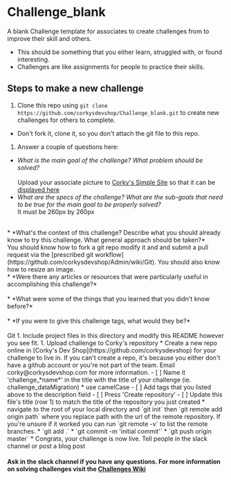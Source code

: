 # Challenge_blank
A blank Challenge template for associates to create challenges from to improve their skill and others.
* This should be something that you either learn, struggled with, or found interesting.
* Challenges are like assignments for people to practice their skills.

## Steps to make a new challenge
1. Clone this repo using `git clone https://github.com/corkysdevshop/Challenge_blank.git` to create new challenges for others to complete.
 * Don't fork it, clone it, so you don't attach the git file to this repo.
1. Answer a couple of questions here:
 * *What is the main goal of the challenge? What problem should be solved?* <br /><br />
Upload your associate picture to [Corky's Simple Site](https://github.com/corkysdevshop/simpleWebsite) so that it can be [displayed here](http://www.corkysdevshop.com/about.html)
 * *What are the specs of the challenge? What are the sub-goals that need to be true for the main goal to be properly solved?* <br />
 It must be 260px by 260px
 <br />
 * *What's the context of this challenge? Describe what you should already know to try this challenge. What general approach should be taken?*  <br />
 You should know how to fork a git repo modify it and and submit a pull request via the [prescribed git workflow](https://github.com/corkysdevshop/Admin/wiki/Git). You should also know how to resize an image.
 <br />
 * *Were there any articles or resources that were particularly useful in accomplishing this challenge?*  <br />

 <br />
 * *What were some of the things that you learned that you didn't know before?*  <br />

 <br />
 * *If you were to give this challenge tags, what would they be?*  <br />

 <br />
Git
1. Include project files in this directory and modify this README however you see fit.
1. Upload challenge to Corky's repository
 *  Create a new repo online in [Corky's Dev Shop](https://github.com/corkysdevshop) for your challenge to live in. If you can't create a repo, it's because you either don't have a github account or you're not part of the team. Email corky@corkysdevshop.com for more information.
   - [ ] Name it 'challenge_*name*' in the title with the title of your challenge (ie. challenge_dataMigration)
    * use camelCase
   - [ ] Add tags that you listed above to the description field
   - [ ] Press 'Create repository'
   - [ ] Update this file's title (row 1) to match the title of the repository you just created
 * navigate to the root of your local directory and `git init` then `git remote add origin path` where you replace path with the url of the remote repository. If you're unsure if it worked you can run `git remote -v` to list the remote branches.
 * `git add .`
 * `git commit -m 'initial commit'`
 * `git push origin master`
 * Congrats, your challenge is now live. Tell people in the slack channel or post a blog post

#### Ask in the slack channel if you have any questions. For more information on solving challenges visit the [Challenges Wiki](https://github.com/corkysdevshop/Admin/wiki/Challenges)
